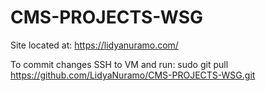 # CMS-PROJECTS-WSG

Site located at: https://lidyanuramo.com/

To commit changes SSH to VM and run: sudo git pull https://github.com/LidyaNuramo/CMS-PROJECTS-WSG.git
